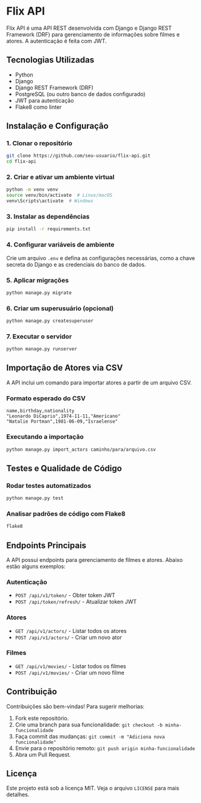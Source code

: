 # Flix API

Flix API é uma API REST desenvolvida com Django e Django REST Framework (DRF) para gerenciamento de informações sobre filmes e atores. A autenticação é feita com JWT.

## Tecnologias Utilizadas

- Python
- Django
- Django REST Framework (DRF)
- PostgreSQL (ou outro banco de dados configurado)
- JWT para autenticação
- Flake8 como linter

## Instalação e Configuração

### 1. Clonar o repositório
```bash
git clone https://github.com/seu-usuario/flix-api.git
cd flix-api
```

### 2. Criar e ativar um ambiente virtual
```bash
python -m venv venv
source venv/bin/activate  # Linux/macOS
venv\Scripts\activate  # Windows
```

### 3. Instalar as dependências
```bash
pip install -r requirements.txt
```

### 4. Configurar variáveis de ambiente
Crie um arquivo `.env` e defina as configurações necessárias, como a chave secreta do Django e as credenciais do banco de dados.

### 5. Aplicar migrações
```bash
python manage.py migrate
```

### 6. Criar um superusuário (opcional)
```bash
python manage.py createsuperuser
```

### 7. Executar o servidor
```bash
python manage.py runserver
```

## Importação de Atores via CSV

A API inclui um comando para importar atores a partir de um arquivo CSV.

### Formato esperado do CSV
```csv
name,birthday,nationality
"Leonardo DiCaprio",1974-11-11,"Americano"
"Natalie Portman",1981-06-09,"Israelense"
```

### Executando a importação
```bash
python manage.py import_actors caminho/para/arquivo.csv
```

## Testes e Qualidade de Código

### Rodar testes automatizados
```bash
python manage.py test
```

### Analisar padrões de código com Flake8
```bash
flake8
```

## Endpoints Principais

A API possui endpoints para gerenciamento de filmes e atores. Abaixo estão alguns exemplos:

### Autenticação
- `POST /api/v1/token/` - Obter token JWT
- `POST /api/token/refresh/` - Atualizar token JWT

### Atores
- `GET /api/v1/actors/` - Listar todos os atores
- `POST /api/v1/actors/` - Criar um novo ator

### Filmes
- `GET /api/v1/movies/` - Listar todos os filmes
- `POST /api/v1/movies/` - Criar um novo filme

## Contribuição

Contribuições são bem-vindas! Para sugerir melhorias:
1. Fork este repositório.
2. Crie uma branch para sua funcionalidade: `git checkout -b minha-funcionalidade`
3. Faça commit das mudanças: `git commit -m "Adiciona nova funcionalidade"`
4. Envie para o repositório remoto: `git push origin minha-funcionalidade`
5. Abra um Pull Request.

## Licença

Este projeto está sob a licença MIT. Veja o arquivo `LICENSE` para mais detalhes.

